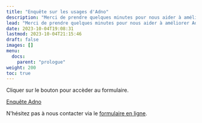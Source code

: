 ```yaml
---
title: "Enquête sur les usages d'Adno"
description: "Merci de prendre quelques minutes pour nous aider à améliorer Adno."
lead: "Merci de prendre quelques minutes pour nous aider à améliorer Adno."
date: 2023-10-04T19:08:31
lastmod: 2023-10-04T21:15:46  
draft: false
images: []
menu:
  docs:
    parent: "prologue"
weight: 200
toc: true
---
```


Cliquer sur le bouton pour accèder au formulaire. 

<div class="text-center">
                                <a class="btn btn-success btn-lg px-4 mb-2" href="https://base.emf.fr/form/kt51KS76UO4tMiClLzEEUDlOaV8e7BV21ijKqgGp2NM" role="button">Enquête Adno</a>
</div>

N'hésitez pas à nous contacter via le [formulaire en ligne](https://adno.app/contact/).
